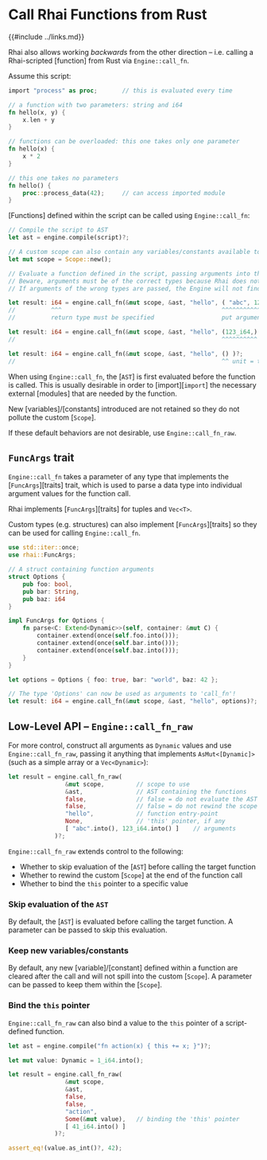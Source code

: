 Call Rhai Functions from Rust
============================

{{#include ../links.md}}

Rhai also allows working _backwards_ from the other direction &ndash; i.e. calling a Rhai-scripted
[function] from Rust via `Engine::call_fn`.

Assume this script:

```rust no_run
import "process" as proc;       // this is evaluated every time

// a function with two parameters: string and i64
fn hello(x, y) {
    x.len + y
}

// functions can be overloaded: this one takes only one parameter
fn hello(x) {
    x * 2
}

// this one takes no parameters
fn hello() {
    proc::process_data(42);     // can access imported module
}
```

[Functions] defined within the script can be called using `Engine::call_fn`:

```rust no_run
// Compile the script to AST
let ast = engine.compile(script)?;

// A custom scope can also contain any variables/constants available to the functions
let mut scope = Scope::new();

// Evaluate a function defined in the script, passing arguments into the script as a tuple.
// Beware, arguments must be of the correct types because Rhai does not have built-in type conversions.
// If arguments of the wrong types are passed, the Engine will not find the function.

let result: i64 = engine.call_fn(&mut scope, &ast, "hello", ( "abc", 123_i64 ) )?;
//          ^^^                                             ^^^^^^^^^^^^^^^^^^
//          return type must be specified                   put arguments in a tuple

let result: i64 = engine.call_fn(&mut scope, &ast, "hello", (123_i64,) )?;
//                                                          ^^^^^^^^^^ tuple of one

let result: i64 = engine.call_fn(&mut scope, &ast, "hello", () )?;
//                                                          ^^ unit = tuple of zero
```

When using `Engine::call_fn`, the [`AST`] is first evaluated before the function is called.
This is usually desirable in order to [import][`import`] the necessary external [modules] that are
needed by the function.

New [variables]/[constants] introduced are not retained so they do not pollute the custom [`Scope`].

If these default behaviors are not desirable, use `Engine::call_fn_raw`.


`FuncArgs` trait
----------------

`Engine::call_fn` takes a parameter of any type that implements the [`FuncArgs`][traits] trait,
which is used to parse a data type into individual argument values for the function call.

Rhai implements [`FuncArgs`][traits] for tuples and `Vec<T>`.

Custom types (e.g. structures) can also implement [`FuncArgs`][traits] so they can be used for
calling `Engine::call_fn`.

```rust no_run
use std::iter::once;
use rhai::FuncArgs;

// A struct containing function arguments
struct Options {
    pub foo: bool,
    pub bar: String,
    pub baz: i64
}

impl FuncArgs for Options {
    fn parse<C: Extend<Dynamic>>(self, container: &mut C) {
        container.extend(once(self.foo.into()));
        container.extend(once(self.bar.into()));
        container.extend(once(self.baz.into()));
    }
}

let options = Options { foo: true, bar: "world", baz: 42 };

// The type 'Options' can now be used as arguments to 'call_fn'!
let result: i64 = engine.call_fn(&mut scope, &ast, "hello", options)?;
```


Low-Level API &ndash; `Engine::call_fn_raw`
------------------------------------------

For more control, construct all arguments as `Dynamic` values and use `Engine::call_fn_raw`,
passing it anything that implements `AsMut<[Dynamic]>` (such as a simple array or a `Vec<Dynamic>`):

```rust no_run
let result = engine.call_fn_raw(
                &mut scope,         // scope to use
                &ast,               // AST containing the functions
                false,              // false = do not evaluate the AST
                false,              // false = do not rewind the scope (i.e. keep new variables)
                "hello",            // function entry-point
                None,               // 'this' pointer, if any
                [ "abc".into(), 123_i64.into() ]    // arguments
             )?;
```

`Engine::call_fn_raw` extends control to the following:

* Whether to skip evaluation of the [`AST`] before calling the target function
* Whether to rewind the custom [`Scope`] at the end of the function call
* Whether to bind the `this` pointer to a specific value

### Skip evaluation of the `AST`

By default, the [`AST`] is evaluated before calling the target function.
A parameter can be passed to skip this evaluation.

### Keep new variables/constants

By default, any new [variable]/[constant] defined within a function are cleared after the call and
will not spill into the custom [`Scope`]. A parameter can be passed to keep them within the [`Scope`].

### Bind the `this` pointer

`Engine::call_fn_raw` can also bind a value to the `this` pointer of a script-defined function.

```rust no_run
let ast = engine.compile("fn action(x) { this += x; }")?;

let mut value: Dynamic = 1_i64.into();

let result = engine.call_fn_raw(
                &mut scope,
                &ast,
                false,
                false,
                "action",
                Some(&mut value),   // binding the 'this' pointer
                [ 41_i64.into() ]
             )?;

assert_eq!(value.as_int()?, 42);
```
